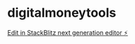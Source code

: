# digitalmoneytools

[Edit in StackBlitz next generation editor ⚡️](https://stackblitz.com/~/github.com/someblkguy/digitalmoneytools)
